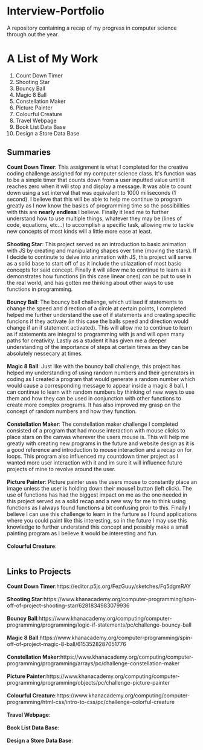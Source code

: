 # Interview-Portfolio
A repository containing a recap of my progress in computer science through out the year.
<html>
  <body>
    <h1>A List of My Work</h1>
      <ol>
        <li>Count Down Timer</li>
        <li>Shooting Star</li>
        <li>Bouncy Ball</li>
        <li>Magic 8 Ball</li>
        <li>Constellation Maker</li>
        <li>Picture Painter</li>
        <li>Colourful Creature</li>
        <li>Travel Webpage</li>
        <li>Book List Data Base</li>
        <li>Design a Store Data Base</li>
      </ol>
    <h2>Summaries</h2>
      <p><strong>Count Down Timer</strong>: This assignment is what I completed for the creative coding challenge assigned for my               computer science class. It's function was to be a simple timer that counts down from a user inputted value until it reaches zero         when it will stop and display a message. It was able to count down using a set interval that was equivalent to 1000 miliseconds         (1 second). I believe that this will be able to help me continue to program greatly as I now know the basics of programming time         so the possibilities with this are <strong>nearly endless</strong> I believe. Finally it lead me to further understand how to           use multiple things, whatever they may be (lines of code, equations, etc...) to accomplish a specific task, allowing me to               tackle new concepts of most kinds will a little more ease at least.<br><br>
        <strong>Shooting Star</strong>: This project served as an introduction to basic animation with JS by creating and manipulating           shapes over time (moving the stars). If I decide to continute to delve into animation with JS, this project will serve                   as a solid base to start off of as it include the utilazation of most basic concepts for said concept. Finally it will allow me         to continue to learn as it demonstrates how functions (in this case linear ones) can be put to use in the real world, and has           gotten me thinking about other ways to use functions in programming.<br><br>
        <strong>Bouncy Ball</strong>: The bouncy ball challenge, which utilised if statements to change the speed and direction of a             circle at certain points, I completed helped me further understand the use of if statements and creating specific funcions if           they activate (in this case the balls speed and direction would change if an if statement activated). This will allow me to             continue to learn as if statements are integral to programming with js and will open many paths for creativity. Lastly as a             student it has given me a deeper understanding of the importance of steps at certain times as they can be absolutely nessecary           at times.<br><br>
        <strong>Magic 8 Ball</strong>: Just like with the bouncy ball challenge, this project has helped my understanding of using               random numbers and their generators in coding as I created a program that would generate a random number which would cause a             corresponding message to appear inside a magic 8 ball. I can continue to learn with random numbers by thinking of new ways to           use them and how they can be used in conjunction with other functions to create more complex programs. It has also improved my           grasp on the concept of random numbers and how they function.<br><br>
        <strong>Constellation Maker</strong>: The constellation maker challenge I completed consisted of a program that had mouse               interaction with mouse clicks to place stars on the canvas wherever the users mouse is. This will help me greatly with creating         new programs in the future and website design as it is a good reference and introduction to mouse interaction and a recap on for         loops. This program also influenced my countdown timer project as I wanted more user interaction with it and im sure it                 will influence future projects of mine to revolve around the user.<br><br>
        <strong>Picture Painter</strong>: Picture painter uses the users mouse to constantly place an image unless the user is holding           down their mouse1 button (left click). The use of functions has had the biggest impact on me as the one needed in this project           served as a solid recap and a new way for me to think using functions as I always found functions a bit confusing proir to this.         Finally I believe I can use this challenge to learn in the furture as I found applications where you could paint like this               interesting, so in the future I may use this knowledge to further understand this concept and possibly make a small painting             program as I believe it would be interesting and fun.<br><br>
        <strong>Colourful Creature</strong>:<br><br>
      </p>
    <h2>Links to Projects</h2>
      <p><strong>Count Down Timer</strong>:https://editor.p5js.org/FezGuuy/sketches/Fq5dgmRAY<br><br>
        <strong>Shooting Star</strong>:https://www.khanacademy.org/computer-programming/spin-off-of-project-shooting-star/6281834983079936<br><br>
        <strong>Bouncy Ball</strong>:https://www.khanacademy.org/computing/computer-programming/programming/logic-if-statements/pc/challenge-bouncy-ball<br><br>
        <strong>Magic 8 Ball</strong>:https://www.khanacademy.org/computer-programming/spin-off-of-project-magic-8-ball/6153528287051776<br><br>
        <strong>Constellation Maker</strong>:https://www.khanacademy.org/computing/computer-programming/programming/arrays/pc/challenge-constellation-maker<br><br>
        <strong>Picture Painter</strong>:https://www.khanacademy.org/computing/computer-programming/programming/objects/pc/challenge-picture-painter<br><br>
        <strong>Colourful Creature</strong>:https://www.khanacademy.org/computing/computer-programming/html-css/intro-to-css/pc/challenge-colorful-creature<br><br>
        <strong>Travel Webpage</strong>:<br><br>
        <strong>Book List Data Base</strong>:<br><br>
        <strong>Design a Store Data Base</strong>:<br><br>
  </body>
</html>
